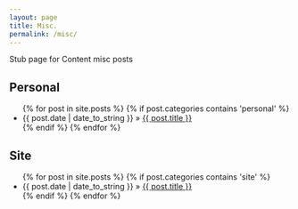 ```yaml
---
layout: page
title: Misc.
permalink: /misc/
---
```


Stub page for Content misc posts

<h2>Personal</h2>
<ul class="posts">
{% for post in site.posts %}
    {% if post.categories contains 'personal' %}
        <li><span>{{ post.date | date_to_string }}</span> &raquo; <a href="{{ BASE_PATH }}{{ post.url }}">{{ post.title }}</a></li>
    {% endif %}
{% endfor %}
</ul>
<h2>Site</h2>
<ul class="posts">
{% for post in site.posts %}
    {% if post.categories contains 'site' %}
        <li><span>{{ post.date | date_to_string }}</span> &raquo; <a href="{{ BASE_PATH }}{{ post.url }}">{{ post.title }}</a></li>
    {% endif %}
{% endfor %}
</ul>



